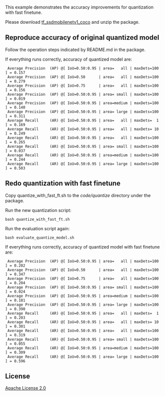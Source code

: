 This example demonstrates the accuracy improvements for quantization with fast finetune.

Please download [tf_ssdmobilenetv1_coco](https://www.xilinx.com/bin/public/openDownload?filename=tf_ssdmobilenetv1_coco_300_300_2.47G_3.0.zip) and unzip the package.

## Reproduce accuracy of original quantized model
Follow the operation steps indicated by README.md in the package.
 
If everything runs correctly, accuracy of quantized model are:

```
 Average Precision  (AP) @[ IoU=0.50:0.95 | area=   all | maxDets=100 ] = 0.157
 Average Precision  (AP) @[ IoU=0.50      | area=   all | maxDets=100 ] = 0.279
 Average Precision  (AP) @[ IoU=0.75      | area=   all | maxDets=100 ] = 0.156
 Average Precision  (AP) @[ IoU=0.50:0.95 | area= small | maxDets=100 ] = 0.019
 Average Precision  (AP) @[ IoU=0.50:0.95 | area=medium | maxDets=100 ] = 0.140
 Average Precision  (AP) @[ IoU=0.50:0.95 | area= large | maxDets=100 ] = 0.311
 Average Recall     (AR) @[ IoU=0.50:0.95 | area=   all | maxDets=  1 ] = 0.169
 Average Recall     (AR) @[ IoU=0.50:0.95 | area=   all | maxDets= 10 ] = 0.249
 Average Recall     (AR) @[ IoU=0.50:0.95 | area=   all | maxDets=100 ] = 0.265
 Average Recall     (AR) @[ IoU=0.50:0.95 | area= small | maxDets=100 ] = 0.037
 Average Recall     (AR) @[ IoU=0.50:0.95 | area=medium | maxDets=100 ] = 0.244
 Average Recall     (AR) @[ IoU=0.50:0.95 | area= large | maxDets=100 ] = 0.503
```

## Redo quantization with fast finetune
Copy quantize_with_fast_ft.sh to the *code/quantize* directory under the package.

Run the new quantization script:
```
bash quantize_with_fast_ft.sh
```
Run the evaluation script again:
```
bash evaluate_quantize_model.sh
```
If everything runs correctly, accuracy of quantized model with fast finetune are:

```
 Average Precision  (AP) @[ IoU=0.50:0.95 | area=   all | maxDets=100 ] = 0.202
 Average Precision  (AP) @[ IoU=0.50      | area=   all | maxDets=100 ] = 0.347
 Average Precision  (AP) @[ IoU=0.75      | area=   all | maxDets=100 ] = 0.204
 Average Precision  (AP) @[ IoU=0.50:0.95 | area= small | maxDets=100 ] = 0.024
 Average Precision  (AP) @[ IoU=0.50:0.95 | area=medium | maxDets=100 ] = 0.181
 Average Precision  (AP) @[ IoU=0.50:0.95 | area= large | maxDets=100 ] = 0.390
 Average Recall     (AR) @[ IoU=0.50:0.95 | area=   all | maxDets=  1 ] = 0.203
 Average Recall     (AR) @[ IoU=0.50:0.95 | area=   all | maxDets= 10 ] = 0.301
 Average Recall     (AR) @[ IoU=0.50:0.95 | area=   all | maxDets=100 ] = 0.319
 Average Recall     (AR) @[ IoU=0.50:0.95 | area= small | maxDets=100 ] = 0.055
 Average Recall     (AR) @[ IoU=0.50:0.95 | area=medium | maxDets=100 ] = 0.309
 Average Recall     (AR) @[ IoU=0.50:0.95 | area= large | maxDets=100 ] = 0.596
```

## License
[Apache License 2.0](../../../LICENSE)

